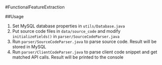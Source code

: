 #FunctionalFeatureExtraction

##Usage
1. Set MySQL database properties in `utils/Database.java`
2. Put source code files in `data/source_code` and modify `initializeFields()` in `parser/SourceCodeParser.java`
3. Run `parser/SourceCodeParser.java` to parse source code. Result will be stored in MySQL
4. Run `parser/ClientCodeParser.java` to parse client code snippet and get matched API calls. Result will be printed to the console